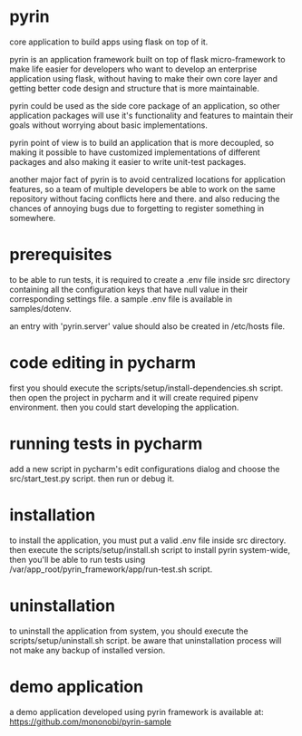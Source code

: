 # pyrin

core application to build apps using flask on top of it.

pyrin is an application framework built on top of flask micro-framework to make 
life easier for developers who want to develop an enterprise application 
using flask, without having to make their own core layer and getting better code
design and structure that is more maintainable.

pyrin could be used as the side core package of an application, so other application 
packages will use it's functionality and features to maintain their goals without 
worrying about basic implementations.

pyrin point of view is to build an application that is more decoupled, so making it possible to
have customized implementations of different packages and also making it easier to write
unit-test packages.

another major fact of pyrin is to avoid centralized locations for application features, so a team
of multiple developers be able to work on the same repository without facing conflicts here
and there. and also reducing the chances of annoying bugs due to forgetting to register
something in somewhere.

# prerequisites

to be able to run tests, it is required to create a .env file inside src directory
containing all the configuration keys that have null value in their corresponding
settings file. a sample .env file is available in samples/dotenv.

an entry with 'pyrin.server' value should also be created in /etc/hosts file.

# code editing in pycharm

first you should execute the scripts/setup/install-dependencies.sh script.
then open the project in pycharm and it will create required pipenv environment.
then you could start developing the application.

# running tests in pycharm

add a new script in pycharm's edit configurations dialog and choose the src/start_test.py
script. then run or debug it.

# installation

to install the application, you must put a valid .env file inside src directory.
then execute the scripts/setup/install.sh script to install pyrin system-wide, then you'll be
able to run tests using /var/app_root/pyrin_framework/app/run-test.sh script.

# uninstallation

to uninstall the application from system, you should execute the scripts/setup/uninstall.sh
script. be aware that uninstallation process will not make any backup of installed version.

# demo application

a demo application developed using pyrin framework is available at:
https://github.com/mononobi/pyrin-sample
